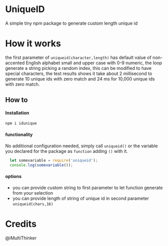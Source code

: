 # UniqueID

A simple tiny npm package to generate custom length unique id


# How it works

the first parameter of `uniqueid(character,length)` has default value of non-accented English alphabet small and upper case with 0-9 numeric, the loop generate a string picking a random index, this can be modified to have special characters, the test results shows it take about 2 millisecond to generate 10 unique ids with zero match and 24 ms for 10,000 unique ids with zero match. 

## How to

#### Installation
``npm i idunique``
#### functionality
No additional configuration needed, simply call ``uniqueid()``  or the variable you declared for the package as ``function`` adding ``()`` with it. 
```javascript
  let somevariable = require('uniqueid');
  console.log(somevariable());
```
#### options
- you can provide custom string to first parameter to let function generate from your selection
- you can provide length of string of unique id in second parameter
``uniqueid(chars,16)``

# Credits

@iMultiThinker

